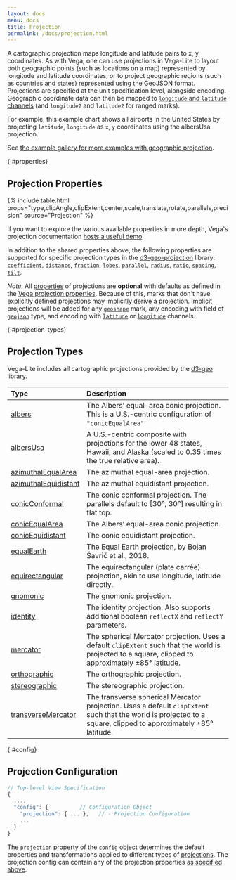 ```yaml
---
layout: docs
menu: docs
title: Projection
permalink: /docs/projection.html
---
```


A cartographic projection maps longitude and latitude pairs to x, y coordinates. As with Vega, one can use projections in Vega-Lite to layout both geographic points (such as locations on a map) represented by longitude and latitude coordinates, or to project geographic regions (such as countries and states) represented using the GeoJSON format. Projections are specified at the unit specification level, alongside encoding. Geographic coordinate data can then be mapped to [`longitude` and `latitude` channels](encoding.html#geo) (and `longitude2` and `latitude2` for ranged marks).

For example, this example chart shows all airports in the United States by projecting `latitude`, `longitude` as `x`, `y` coordinates using the albersUsa projection.

<span class="vl-example" data-name="geo_point"></span>

See [the example gallery for more examples with geographic projection](../examples/#geographical-maps).

{:#properties}

## Projection Properties

{% include table.html props="type,clipAngle,clipExtent,center,scale,translate,rotate,parallels,precision" source="Projection" %}

If you want to explore the various available properties in more depth, Vega's projection documentation [hosts a useful demo](https://vega.github.io/vega/docs/projections/)

In addition to the shared properties above, the following properties are supported for specific projection types in the [d3-geo-projection](https://github.com/d3/d3-geo-projection) library: [`coefficient`](https://github.com/d3/d3-geo-projection#hammer_coefficient), [`distance`](https://github.com/d3/d3-geo-projection#satellite_distance), [`fraction`](https://github.com/d3/d3-geo-projection#bottomley_fraction), [`lobes`](https://github.com/d3/d3-geo-projection#berghaus_lobes), [`parallel`](https://github.com/d3/d3-geo-projection#armadillo_parallel), [`radius`](https://github.com/d3/d3-geo-projection#gingery_radius), [`ratio`](https://github.com/d3/d3-geo-projection#hill_ratio), [`spacing`](https://github.com/d3/d3-geo-projection#lagrange_spacing), [`tilt`](https://github.com/d3/d3-geo-projection#satellite_tilt).

_Note_: All [properties](#properties) of projections are **optional** with defaults as defined in the [Vega projection properties](https://vega.github.io/vega/docs/projections/#properties). Because of this, marks that don't have explicitly defined projections may implicitly derive a projection. Implicit projections will be added for any [`geoshape`](geoshape.html) mark, any encoding with field of [`geojson`](type.html#geojson) type, and encoding with [`latitude`](encoding.html#geo) or [`longitude`](encoding.html#geo) channels.

{:#projection-types}

## Projection Types

Vega-Lite includes all cartographic projections provided by the [d3-geo](https://github.com/d3/d3-geo#) library.

| Type | Description |
| :-- | :-- |
| [albers](https://github.com/d3/d3-geo#geoAlbers) | The Albers’ equal-area conic projection. This is a U.S.-centric configuration of `"conicEqualArea"`. |
| [albersUsa](https://github.com/d3/d3-geo#geoAlbersUsa) | A U.S.-centric composite with projections for the lower 48 states, Hawaii, and Alaska (scaled to 0.35 times the true relative area). |
| [azimuthalEqualArea](https://github.com/d3/d3-geo#geoAzimuthalEqualArea) | The azimuthal equal-area projection. |
| [azimuthalEquidistant](https://github.com/d3/d3-geo#geoAzimuthalEquidistant) | The azimuthal equidistant projection. |
| [conicConformal](https://github.com/d3/d3-geo#geoConicConformal) | The conic conformal projection. The parallels default to [30&deg;, 30&deg;] resulting in flat top. |
| [conicEqualArea](https://github.com/d3/d3-geo#geoConicEqualArea) | The Albers’ equal-area conic projection. |
| [conicEquidistant](https://github.com/d3/d3-geo#geoConicEquidistant) | The conic equidistant projection. |
| [equalEarth](https://github.com/d3/d3-geo#equal-earth) | The Equal Earth projection, by Bojan Šavrič et al., 2018. |
| [equirectangular](https://github.com/d3/d3-geo#geoEquirectangular) | The equirectangular (plate carr&eacute;e) projection, akin to use longitude, latitude directly. |
| [gnomonic](https://github.com/d3/d3-geo#geoGnomonic) | The gnomonic projection. |
| [identity](https://github.com/d3/d3-geo#geoIdentity) | The identity projection. Also supports additional boolean `reflectX` and `reflectY` parameters. |
| [mercator](https://github.com/d3/d3-geo#geoMercator) | The spherical Mercator projection. Uses a default `clipExtent` such that the world is projected to a square, clipped to approximately ±85&deg; latitude. |
| [orthographic](https://github.com/d3/d3-geo#geoOrthographic) | The orthographic projection. |
| [stereographic](https://github.com/d3/d3-geo#geoStereographic) | The stereographic projection. |
| [transverseMercator](https://github.com/d3/d3-geo#geoTransverseMercator) | The transverse spherical Mercator projection. Uses a default `clipExtent` such that the world is projected to a square, clipped to approximately ±85&deg; latitude. |

{:#config}

## Projection Configuration

```js
// Top-level View Specification
{
  ...,
  "config": {          // Configuration Object
    "projection": { ... },   // - Projection Configuration
    ...
  }
}
```

The `projection` property of the [`config`](config.html) object determines the default properties and transformations applied to different types of [projections](projection.html). The projection config can contain any of the projection properties [as specified above](#properties).
